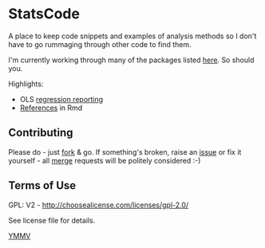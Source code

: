 # StatsCode

A place to keep code snippets and examples of analysis methods so I don't have to go rummaging through other code to find them.

I'm currently working through many of the packages listed [here](http://www.computerworld.com/article/2921176/business-intelligence/great-r-packages-for-data-import-wrangling-visualization.html). So should you.

Highlights:

 * OLS [regression reporting](olsRegressionExample.html)
 * [References](ReferencesInRmd.html) in Rmd
 
## Contributing

Please do - just [fork](https://docs.gitlab.com/ee/gitlab-basics/fork-project.html) & go. If something's broken, raise an [issue](https://git.soton.ac.uk/help/user/project/issues/index.md) or fix it yourself - all [merge](https://git.soton.ac.uk/help/user/project/merge_requests/index.md) requests will be politely considered :-)

## Terms of Use
GPL: V2 - http://choosealicense.com/licenses/gpl-2.0/

See license file for details.

[YMMV](http://en.wiktionary.org/wiki/YMMV)
